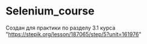 # Selenium_course
Создан для практики по разделу 3.1 курса "https://stepik.org/lesson/187065/step/5?unit=161976"

